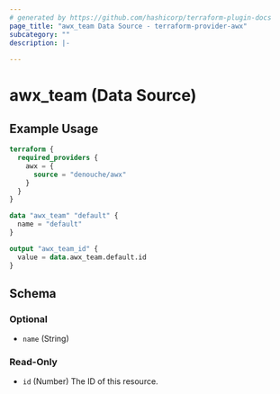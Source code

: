 ```yaml
---
# generated by https://github.com/hashicorp/terraform-plugin-docs
page_title: "awx_team Data Source - terraform-provider-awx"
subcategory: ""
description: |-
  
---
```


# awx_team (Data Source)



## Example Usage

```terraform
terraform {
  required_providers {
    awx = {
      source = "denouche/awx"
    }
  }
}

data "awx_team" "default" {
  name = "default"
}

output "awx_team_id" {
  value = data.awx_team.default.id
}
```

<!-- schema generated by tfplugindocs -->
## Schema

### Optional

- `name` (String)

### Read-Only

- `id` (Number) The ID of this resource.
